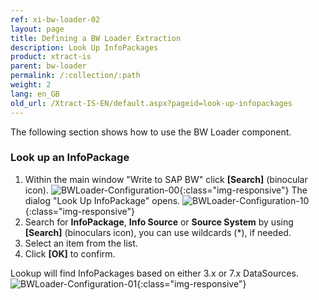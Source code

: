 ```yaml
---
ref: xi-bw-loader-02
layout: page
title: Defining a BW Loader Extraction
description: Look Up InfoPackages
product: xtract-is
parent: bw-loader
permalink: /:collection/:path
weight: 2
lang: en_GB
old_url: /Xtract-IS-EN/default.aspx?pageid=look-up-infopackages
---
```

The following section shows how to use the BW Loader component.

### Look up an InfoPackage
1. Within the main window "Write to SAP BW" click **[Search]** (binocular icon).
![BWLoader-Configuration-00](/img/content/BWLoader-Configuration-00.png){:class="img-responsive"}
The dialog "Look Up InfoPackage" opens. 
![BWLoader-Configuration-10](/img/content/BWLoader-Configuration-10.png){:class="img-responsive"}
2. Search for **InfoPackage**, **Info Source** or **Source System** by using **[Search]** (binoculars icon), you can use wildcards (*), if needed.
3. Select an item from the list. 
4. Click **[OK]** to confirm.

 Lookup will find InfoPackages based on either 3.x or 7.x DataSources.
![BWLoader-Configuration-01](/img/content/BWLoader-Configuration-01.png){:class="img-responsive"}


